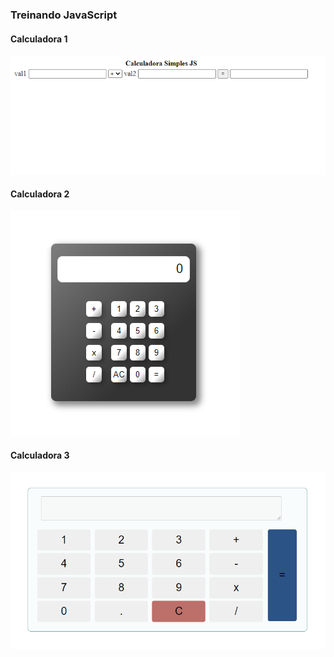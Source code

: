 ### Treinando JavaScript

#### Calculadora 1
![Calculadora 1](calc1.png)

#### Calculadora 2
![Calculadora 2](calc2.png)

#### Calculadora 3
![Calculadora 3](calc3.png)
